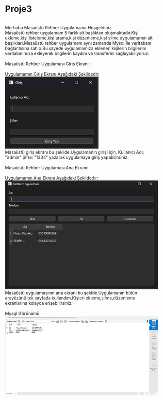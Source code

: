 # Proje3
<br>
Merhaba Masaüstü Rehber Uygulamama Hoşgeldiniz.
<br>
Masaüstü rehber uygulamam 5 farklı alt başlıktan oluşmaktadır.Kişi ekleme,kişi listeleme,kişi arama,kişi düzenleme,kişi silme uygulamamın alt başlıkları.Masaüstü rehber uygulamam aynı zamanda Mysql ile veritabanı bağlantısına sahip.Bu sayede uygulamamıza eklenen kişilerin bilgilerini veritabınımıza ekleyerek bilgilerin kaydını ve transferini sağlayabiliyoruz.
<br>
<br>
Masaüstü Rehber Uygulaması Giriş Ekranı:
<br>
<br>
Uygulamamın Giriş Ekranı Aşağıdaki Şekildedir:
<br>
<img src="MasaüstüRehberUgulamasıGirişEkranı.png" alt="Örnek Resim"/>
<br>
Masaüstü giriş ekranı bu şekilde.Uygulamanın girişi için, Kullanıcı Adı; "admin"  Şifre: "1234" yazarak uygulamaya giriş yapabilirsiniz.
<br>
<br>
Masaüstü Rehber Uygulaması Ana Ekranı:
<br>
<br>
Uygulamamın Ana Ekranı Aşağıdaki Şekildedir:
<br>
<img src="RehberUygulamasıAnaEkranMenüsü.png" alt="Örnek Resim"/>
<br>
Masaüstü uygulamasının ana ekranı bu şeklde.Uygulamanın bütün arayüzünü tek sayfada kullandım.Kişleri ekleme,silme,düzenleme ekranlarına kolayca erişebilirsiniz.
<br>
<br>
Mysql Görünümü:
<br>
<img src="Mysql Rehber Resmi.png" alt="Örnek Resim"/>